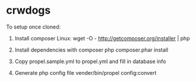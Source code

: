 # crwdogs

To setup once cloned:

1. Install composer
Linux: wget -O - http://getcomposer.org/installer | php

2. Install dependencies with composer
php composer.phar install

3. Copy propel.sample.yml to propel.yml and fill in database info

4. Generate php config file
vender/bin/propel config:convert


